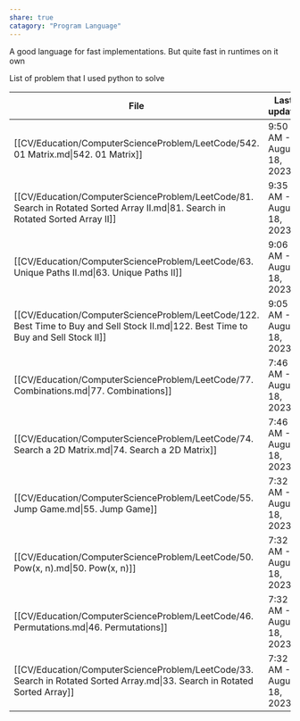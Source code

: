 ```yaml
---
share: true
catagory: "Program Language"
---
```


A good language for fast implementations. But quite fast in runtimes on it own

List of problem that I used python to solve

| File                                                                                                                                 | Last update               |
| ------------------------------------------------------------------------------------------------------------------------------------ | ------------------------- |
| [[CV/Education/ComputerScienceProblem/LeetCode/542. 01 Matrix.md\|542. 01 Matrix]]                                                   | 9:50 AM - August 18, 2023 |
| [[CV/Education/ComputerScienceProblem/LeetCode/81. Search in Rotated Sorted Array II.md\|81. Search in Rotated Sorted Array II]]     | 9:35 AM - August 18, 2023 |
| [[CV/Education/ComputerScienceProblem/LeetCode/63. Unique Paths II.md\|63. Unique Paths II]]                                         | 9:06 AM - August 18, 2023 |
| [[CV/Education/ComputerScienceProblem/LeetCode/122. Best Time to Buy and Sell Stock II.md\|122. Best Time to Buy and Sell Stock II]] | 9:05 AM - August 18, 2023 |
| [[CV/Education/ComputerScienceProblem/LeetCode/77. Combinations.md\|77. Combinations]]                                               | 7:46 AM - August 18, 2023 |
| [[CV/Education/ComputerScienceProblem/LeetCode/74. Search a 2D Matrix.md\|74. Search a 2D Matrix]]                                   | 7:46 AM - August 18, 2023 |
| [[CV/Education/ComputerScienceProblem/LeetCode/55. Jump Game.md\|55. Jump Game]]                                                     | 7:32 AM - August 18, 2023 |
| [[CV/Education/ComputerScienceProblem/LeetCode/50. Pow(x, n).md\|50. Pow(x, n)]]                                                     | 7:32 AM - August 18, 2023 |
| [[CV/Education/ComputerScienceProblem/LeetCode/46. Permutations.md\|46. Permutations]]                                               | 7:32 AM - August 18, 2023 |
| [[CV/Education/ComputerScienceProblem/LeetCode/33. Search in Rotated Sorted Array.md\|33. Search in Rotated Sorted Array]]           | 7:32 AM - August 18, 2023 |
